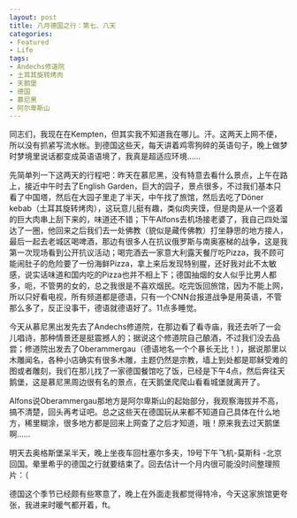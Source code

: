 ```yaml
---
layout: post
title: 八月德国之行：第七、八天
categories:
- Featured
- Life
tags:
- Andechs修道院
- 土耳其旋转烤肉
- 天鹅堡
- 德国
- 慕尼黑
- 阿尔卑斯山
---
```


同志们，我现在在Kempten，但其实我不知道我在哪儿。汗。这两天上网不便，所以没有抓紧写流水帐。到德国这些天，每天讲着鸡零狗碎的英语句子，晚上做梦时梦境里说话都变成英语语境了，我真是超适应环境……

先简单列一下这两天的行程吧：昨天在慕尼黑，没有特意去看什么景点，上午在路上，接近中午时去了English Garden，巨大的园子，景点很多，不过我们基本只看了中国塔，然后在大园子里走了半天，中午找了旅馆，然后去吃了Döner kebab（土耳其旋转烤肉），这玩意儿挺有趣，类似肉夹馍，但是肉是从一个竖着的巨大肉串上刮下来的，味道还不错；下午Alfons去机场接老婆了，我自己四处溜达了一圈，他回来之后我们去一处佛教（貌似是藏传佛教）打坐静思的地方接人，最后一起去老城区喝啤酒，那边有很多人在抗议俄罗斯与南奥塞梯的战争，这是我第一次现场看到公开抗议活动；喝完酒去一家意大利露天餐厅吃Pizza，我不顾可能闹肚子的危险要了一份海鲜Pizza，拿上来后发现特别腥，还好我对此不太敏感，说实话味道和国内吃的Pizza也并不相上下；德国抽烟的女人似乎比男人都多，呃，不管男的女的，总之我很是不喜欢烟民。吃完饭回旅馆，因为不能上网，所以只好看电视，所有频道都是德语，只有一个CNN台报道战争是用英语，不管那么多了，反正没事干，德语就德语好了。11点多睡觉。

今天从慕尼黑出发先去了Andechs修道院，在那边看了看寺庙，我还去听了一会儿唱诗，那种情景还是挺震撼人的；据说这个修道院自己酿酒，不过我们没去品尝；修道院出发去了Oberammergau（德语地名一个个暴长无比！），据说那里以木雕闻名，各种小店确实有很多木雕，主题仍然是宗教，墙上到处都是耶稣受难的图或者雕刻，我们在那儿找了一家德国餐馆吃了饭，已经是下午4点，然后奔往天鹅堡，这是慕尼黑周边很有名的景点，在天鹅堡爬爬山看看城堡就离开了。

Alfons说Oberammergau那地方是阿尔卑斯山的起始部分，我观察海拔并不高，搞不清楚，回头再考证吧。总之这些天在德国玩从来都不知道自己具体在什么地方，稀里糊涂，很多地方都是回来上网查了之后才知道，哦！原来我去过天鹅堡啊……

明天去奥格斯堡呆半天，晚上坐夜车回杜塞尔多夫，19号下午飞机-莫斯科 -北京回国。晕里希乎的德国之行就要结束了。回去估计一个月内很可能没时间整理照片：（

德国这个季节已经颇有些寒意了，晚上在外面走我都觉得特冷，今天这家旅馆更夸张，我进来时暖气都开着，ft。
